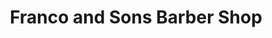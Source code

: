 ---
title: "Franco and Sons Barber Shop"
url: /guelph/franco-and-sons-barber-shop/
shop: Friseur
---